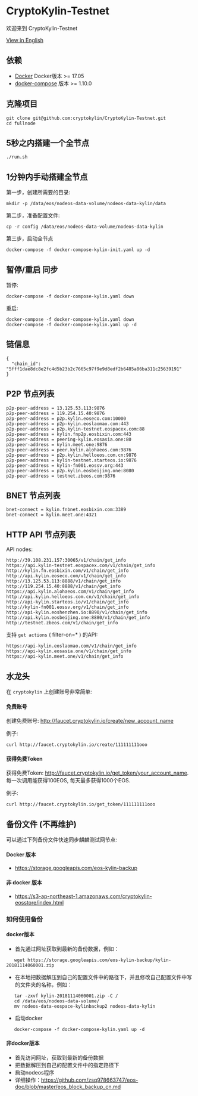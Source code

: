 # CryptoKylin-Testnet

欢迎来到 CryptoKylin-Testnet

[View in English](README.md)

## 依赖

- [Docker](https://docs.docker.com) Docker版本 >= 17.05
- [docker-compose](https://docs.docker.com/compose/) 版本 >= 1.10.0

## 克隆项目

```
git clone git@github.com:cryptokylin/CryptoKylin-Testnet.git
cd fullnode
```

## 5秒之内搭建一个全节点

```
./run.sh
```

## 1分钟内手动搭建全节点

第一步，创建所需要的目录:

```
mkdir -p /data/eos/nodeos-data-volume/nodeos-data-kylin/data
```

第二步，准备配置文件:

```
cp -r config /data/eos/nodeos-data-volume/nodeos-data-kylin
```

第三步，启动全节点

```
docker-compose -f docker-compose-kylin-init.yaml up -d
```

## 暂停/重启 同步

暂停:

```
docker-compose -f docker-compose-kylin.yaml down
```

重启:

```
docker-compose -f docker-compose-kylin.yaml down
docker-compose -f docker-compose-kylin.yaml up -d
```
## 链信息

```
{
  "chain_id": "5fff1dae8dc8e2fc4d5b23b2c7665c97f9e9d8edf2b6485a86ba311c25639191"
}
```

## P2P 节点列表

```
p2p-peer-address = 13.125.53.113:9876
p2p-peer-address = 119.254.15.40:9876
p2p-peer-address = p2p.kylin.eoseco.com:10000
p2p-peer-address = p2p-kylin.eoslaomao.com:443
p2p-peer-address = p2p.kylin-testnet.eospacex.com:88
p2p-peer-address = kylin.fnp2p.eosbixin.com:443
p2p-peer-address = peering-kylin.eosasia.one:80
p2p-peer-address = kylin.meet.one:9876
p2p-peer-address = peer.kylin.alohaeos.com:9876
p2p-peer-address = p2p.kylin.helloeos.com.cn:9876
p2p-peer-address = kylin-testnet.starteos.io:9876
p2p-peer-address = kylin-fn001.eossv.org:443
p2p-peer-address = p2p.kylin.eosbeijing.one:8080
p2p-peer-address = testnet.zbeos.com:9876
```

## BNET 节点列表

```
bnet-connect = kylin.fnbnet.eosbixin.com:3389
bnet-connect = kylin.meet.one:4321
```

## HTTP API 节点列表

API nodes:
```
http://39.108.231.157:30065/v1/chain/get_info
https://api.kylin-testnet.eospacex.com/v1/chain/get_info
http://kylin.fn.eosbixin.com/v1/chain/get_info
http://api.kylin.eoseco.com/v1/chain/get_info
http://13.125.53.113:8888/v1/chain/get_info
http://119.254.15.40:8888/v1/chain/get_info
https://api.kylin.alohaeos.com/v1/chain/get_info
http://api.kylin.helloeos.com.cn/v1/chain/get_info
http://api-kylin.starteos.io/v1/chain/get_info
http://kylin-fn001.eossv.org/v1/chain/get_info
http://api-kylin.eoshenzhen.io:8890/v1/chain/get_info
http://api.kylin.eosbeijing.one:8880/v1/chain/get_info
http://testnet.zbeos.com/v1/chain/get_info
```

支持 `get actions` ( filter-on=* ) 的API:
```
https://api-kylin.eoslaomao.com/v1/chain/get_info
https://api-kylin.eosasia.one/v1/chain/get_info
https://api-kylin.meet.one/v1/chain/get_info
```

## 水龙头

在 `cryptokylin` 上创建账号非常简单:

#### 免费账号
创建免费账号: http://faucet.cryptokylin.io/create/new_account_name

例子:
```
curl http://faucet.cryptokylin.io/create/111111111ooo
```

#### 获得免费Token
获得免费Token: http://faucet.cryptokylin.io/get_token/your_account_name.
每一次调用能获得100EOS, 每天最多获得1000个EOS.

例子:
``` 
curl http://faucet.cryptokylin.io/get_token/111111111ooo
```

## 备份文件 (不再维护)

可以通过下列备份文件快速同步麒麟测试网节点:

#### Docker 版本

- https://storage.googleapis.com/eos-kylin-backup

#### 非 docker 版本

- https://s3-ap-northeast-1.amazonaws.com/cryptokylin-eosstore/index.html

### 如何使用备份
#### docker版本
- 首先通过网址获取到最新的备份数据，例如：
```
   wget https://storage.googleapis.com/eos-kylin-backup/kylin-20181114060001.zip
```
- 在本地把数据解压到自己的配置文件中的路径下，并且修改自己配置文件中写的文件夹的名称，例如：
```
   tar -zxvf kylin-20181114060001.zip -C /
   cd /data/eos/nodeos-data-volume/
   mv nodeos-data-eospace-kylinbackup2 nodeos-data-kylin
```
- 启动docker 
```
   docker-compose -f docker-compose-kylin.yaml up -d
```

#### 非docker版本
- 首先访问网址，获取到最新的备份数据  
- 把数据解压到自己的配置文件中的指定路径下
- 启动nodeos程序
- 详细操作：https://github.com/zsq978663747/eos-doc/blob/master/eos_block_backup_cn.md
